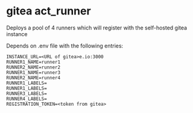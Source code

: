 # gitea act_runner

Deploys a pool of 4 runners which will register with the self-hosted gitea instance

Depends on .env file with the following entries:

```
INSTANCE_URL=<URL of gitea>e.io:3000
RUNNER1_NAME=runner1
RUNNER2_NAME=runner2
RUNNER1_NAME=runner3
RUNNER2_NAME=runner4
RUNNER1_LABELS=
RUNNER1_LABELS=
RUNNER3_LABELS=
RUNNER4_LABELS=
REGISTRATION_TOKEN=<token from gitea>

```

